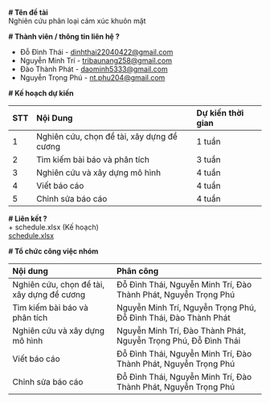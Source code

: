 **\# Tên đề tài**   
Nghiên cứu phân loại cảm xúc khuôn mặt

**\# Thành viên / thông tin liên hệ ?**

* Đỗ Đình Thái \- dinhthai22040422@gmail.com  
* Nguyễn Minh Trí \- tribaunang258@gmail.com  
* Đào Thành Phát \- daominh5333@gmail.com  
* Nguyễn Trọng Phú \- nt.phu204@gmail.com

**\# Kế hoạch dự kiến**

| STT | Nội Dung  | Dự kiến thời gian |
| :---- | :---- | :---- |
| 1 | Nghiên cứu, chọn đề tài, xây dựng đề cương | 1 tuần |
| 2 | Tìm kiếm bài báo và phân tích | 3 tuần |
| 3 | Nghiên cứu và xây dựng mô hình  | 4 tuần |
| 4 | Viết báo cáo | 4 tuần |
| 5 | Chỉnh sửa báo cáo  | 4 tuần |

**\# Liên kết ?**   
	\+ schedule.xlsx (Kế hoạch)  
	[schedule.xlsx](https://docs.google.com/spreadsheets/d/1O4CaMS9mG9zFyNwQw-_q2JYcImrV5vCv/edit?usp=sharing&ouid=114158289529864389413&rtpof=true&sd=true)

**\# Tổ chức công việc nhóm**

| Nội dung | Phân công |
| :---- | :---- |
| Nghiên cứu, chọn đề tài, xây dựng đề cương | Đỗ Đình Thái, Nguyễn Minh Trí, Đào Thành Phát, Nguyễn Trọng Phú |
| Tìm kiếm bài báo và phân tích | Nguyễn Minh Trí, Nguyễn Trọng Phú, Đỗ Đình Thái, Đào Thành Phát |
| Nghiên cứu và xây dựng mô hình  | Nguyễn Minh Trí, Đào Thành Phát, Nguyễn Trọng Phú, Đỗ Đình Thái |
| Viết báo cáo | Đỗ Đình Thái, Nguyễn Minh Trí, Đào Thành Phát, Nguyễn Trọng Phú |
| Chỉnh sửa báo cáo  | Đỗ Đình Thái, Nguyễn Minh Trí, Đào Thành Phát, Nguyễn Trọng Phú |

